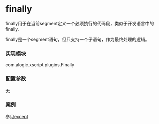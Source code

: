 finally
=======
finally用于在当前segment定义一个必须执行的代码段，类似于开发语言中的finally.

finally是一个segment语句，但只支持一个子语句，作为最终处理的逻辑。

### 实现模块

com.alogic.xscript.plugins.Finally

### 配置参数

无

### 案例

参见[except](except.md)
